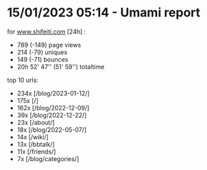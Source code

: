 # 15/01/2023 05:14 - Umami report
for www.shifeiti.com [24h] :

 - 789 (-149) page views
 - 214 (-79) uniques
 - 149 (-71) bounces
 - 20h 52' 47'' (51' 59'') totaltime


top 10 urls:
 - 234x [/blog/2023-01-12/]
 - 175x [/]
 - 162x [/blog/2022-12-09/]
 - 39x [/blog/2022-12-22/]
 - 23x [/about/]
 - 18x [/blog/2022-05-07/]
 - 14x [/wiki/]
 - 13x [/bbtalk/]
 - 11x [/friends/]
 - 7x [/blog/categories/]


